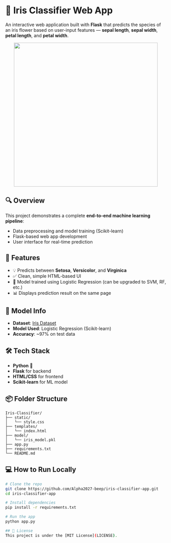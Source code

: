 
# 🌸 Iris Classifier Web App

An interactive web application built with **Flask** that predicts the species of an iris flower based on user-input features — **sepal length**, **sepal width**, **petal length**, and **petal width**.

<p align="center">
  <img src="https://upload.wikimedia.org/wikipedia/commons/4/41/Iris_dataset_scatterplot.svg" width="450"/>
</p>

## 🔍 Overview

This project demonstrates a complete **end-to-end machine learning pipeline**:
- Data preprocessing and model training (Scikit-learn)
- Flask-based web app development
- User interface for real-time prediction

## 🚀 Features
- 💡 Predicts between **Setosa**, **Versicolor**, and **Virginica**
- ✅ Clean, simple HTML-based UI
- 🧠 Model trained using Logistic Regression (can be upgraded to SVM, RF, etc.)
- 📊 Displays prediction result on the same page

## 🧠 Model Info
- **Dataset**: [Iris Dataset](https://archive.ics.uci.edu/ml/datasets/Iris)
- **Model Used**: Logistic Regression (Scikit-learn)
- **Accuracy**: ~97% on test data

## 🛠️ Tech Stack
- **Python** 🐍
- **Flask** for backend
- **HTML/CSS** for frontend
- **Scikit-learn** for ML model

## 📦 Folder Structure
```
Iris-Classifier/
├── static/
│   └── style.css
├── templates/
│   └── index.html
├── model/
│   └── iris_model.pkl
├── app.py
├── requirements.txt
└── README.md
```

## 💻 How to Run Locally
```bash
# Clone the repo
git clone https://github.com/Alpha2027-beep/iris-classifier-app.git
cd iris-classifier-app

# Install dependencies
pip install -r requirements.txt

# Run the app
python app.py

## 📜 License
This project is under the [MIT License](LICENSE).



